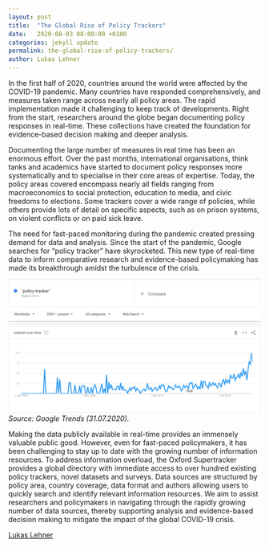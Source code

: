 ```yaml
---
layout: post
title:  "The Global Rise of Policy Trackers"
date:   2020-08-03 08:00:00 +0100
categories: jekyll update
permalink: the-global-rise-of-policy-trackers/
author: Lukas Lehner
---
```


In the first half of 2020, countries around the world were affected by the COVID-19 pandemic. Many countries have responded comprehensively, and measures taken range across nearly all policy areas. The rapid implementation made it challenging to keep track of developments. Right from the start, researchers around the globe began documenting policy responses in real-time. These collections have created the foundation for evidence-based decision making and deeper analysis.

Documenting the large number of measures in real time has been an enormous effort. Over the past months, international organisations, think tanks and academics have started to document policy responses more systematically and to specialise in their core areas of expertise. Today, the policy areas covered encompass nearly all fields ranging from macroeconomics to social protection, education to media, and civic freedoms to elections. Some trackers cover a wide range of policies, while others provide lots of detail on specific aspects, such as on prison systems, on violent conflicts or on paid sick leave.

The need for fast-paced monitoring during the pandemic created pressing demand for data and analysis. Since the start of the pandemic, Google searches for “policy tracker” have skyrocketed. This new type of real-time data to inform comparative research and evidence-based policymaking has made its breakthrough amidst the turbulence of the crisis.

![Google Trends](/assets/images/google-trends-2004.png)
*Source: Google Trends (31.07.2020).*

Making the data publicly available in real-time provides an immensely valuable public good. However, even for fast-paced policymakers, it has been challenging to stay up to date with the growing number of information resources. To address information overload, the Oxford Supertracker provides a global directory with immediate access to over hundred existing policy trackers, novel datasets and surveys. Data sources are structured by policy area, country coverage, data format and authors allowing users to quickly search and identify relevant information resources. We aim to assist researchers and policymakers in navigating through the rapidly growing number of data sources, thereby supporting analysis and evidence-based decision making to mitigate the impact of the global COVID-19 crisis.

[Lukas Lehner](https://twitter.com/LukasLehner_)
